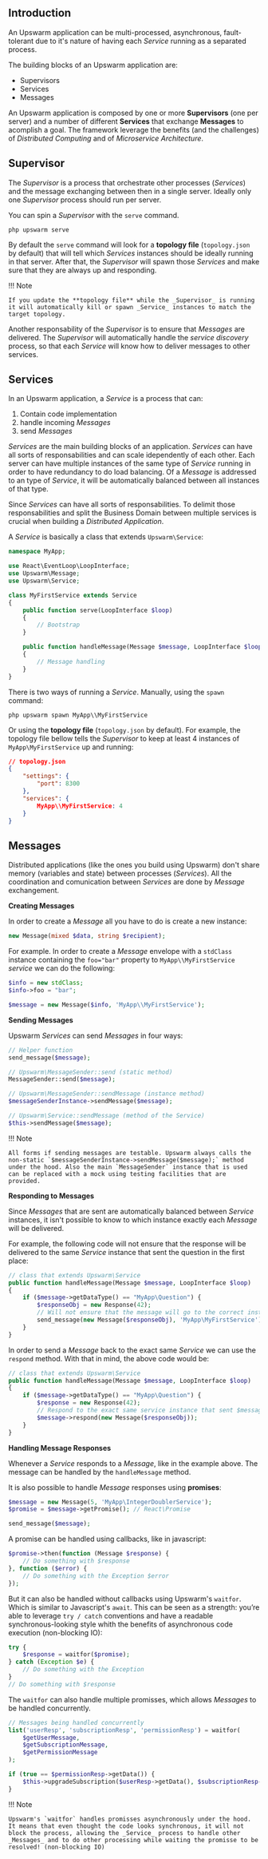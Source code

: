 ## Introduction

An Upswarm application can be multi-processed, asynchronous, fault-tolerant due to it's nature of having each _Service_ running as a separated process.

The building blocks of an Upswarm application are:

- Supervisors
- Services
- Messages

An Upswarm application is composed by one or more **Supervisors** (one per server) and a number of different **Services** that exchange **Messages** to acomplish a goal. The framework leverage the benefits (and the challenges) of _Distributed Computing_ and of _Microservice Architecture_.

## Supervisor

The _Supervisor_ is a process that orchestrate other processes (_Services_) and the message exchanging between then in a single server. Ideally only one _Supervisor_ process should run per server.

You can spin a _Supervisor_ with the `serve` command.

    php upswarm serve

By default the `serve` command will look for a **topology file** (`topology.json` by default) that will tell which _Services_ instances should be ideally running in that server. After that, the _Supervisor_ will spawn those _Services_ and make sure that they are always up and responding.

!!! Note

    If you update the **topology file** while the _Supervisor_ is running it will automatically kill or spawn _Service_ instances to match the target topology.

Another responsability of the _Supervisor_ is to ensure that _Messages_ are delivered. The _Supervisor_ will automatically handle the _service discovery_ process, so that each _Service_ will know how to deliver messages to other services.

## Services

In an Upswarm application, a _Service_ is a process that can:

1. Contain code implementation
2. handle incoming _Messages_ 
3. send _Messages_

_Services_ are the main building blocks of an application. _Services_ can have all sorts of responsabilities and can scale idependently of each other. Each server can have multiple instances of the same type of _Service_ running in order to have redundancy to do load balancing. Of a _Message_ is addressed to an type of _Service_, it will be automatically balanced between all instances of that type.

Since _Services_ can have all sorts of responsabilities. To delimit those responsabilities and split the Business Domain between multiple services is crucial when building a _Distributed Application_.

A _Service_ is basically a class that extends `Upswarm\Service`:

```php
namespace MyApp;

use React\EventLoop\LoopInterface;
use Upswarm\Message;
use Upswarm\Service;

class MyFirstService extends Service
{
    public function serve(LoopInterface $loop)
    {
        // Bootstrap
    }

    public function handleMessage(Message $message, LoopInterface $loop)
    {
        // Message handling
    }
}
```

There is two ways of running a _Service_. Manually, using the `spawn` command:

    php upswarm spawn MyApp\\MyFirstService

Or using the **topology file** (`topology.json` by default). For example, the topology file bellow tells the _Supervisor_ to keep at least 4 instances of `MyApp\MyFirstService` up and running:

```json
// topology.json
{
    "settings": {
        "port": 8300
    },
    "services": {
        MyApp\\MyFirstService: 4
    }
}

```

## Messages

Distributed applications (like the ones you build using Upswarm) don't share memory (variables and state) between processes (_Services_). All the coordination and comunication between _Services_ are done by _Message_ exchangement.

**Creating Messages**

In order to create a _Message_ all you have to do is create a new instance:

```php
new Message(mixed $data, string $recipient);
```

For example. In order to create a _Message_ envelope with a `stdClass` instance containing the `foo="bar"` property to `MyApp\\MyFirstService` _service_ we can do the following:

```php
$info = new stdClass;
$info->foo = "bar";

$message = new Message($info, 'MyApp\\MyFirstService');
```

**Sending Messages**

Upswarm _Services_ can send _Messages_ in four ways:

```php
// Helper function
send_message($message);

// Upswarm\MessageSender::send (static method)
MessageSender::send($message);

// Upswarm\MessageSender::sendMessage (instance method)
$messageSenderInstance->sendMessage($message);

// Upswarm\Service::sendMessage (method of the Service)
$this->sendMessage($message); 
```

!!! Note

    All forms if sending messages are testable. Upswarm always calls the non-static `$messageSenderInstance->sendMessage($message);` method under the hood. Also the main `MessageSender` instance that is used can be replaced with a mock using testing facilities that are provided.

**Responding to Messages**

Since _Messages_ that are sent are automatically balanced between _Service_ instances, it isn't possible to know to which instance exactly each _Message_ will be delivered.

For example, the following code will not ensure that the response will be delivered to the same _Service_ instance that sent the question in the first place:

```php
// class that extends Upswarm\Service
public function handleMessage(Message $message, LoopInterface $loop)
{
    if ($message->getDataType() == "MyApp\Question") {
        $responseObj = new Response(42);
        // Will not ensure that the message will go to the correct instance
        send_message(new Message($responseObj), 'MyApp\MyFirstService');
    }
}
```

In order to send a _Message_ back to the exact same _Service_ we can use the `respond` method. With that in mind, the above code would be:

```php
// class that extends Upswarm\Service
public function handleMessage(Message $message, LoopInterface $loop)
{
    if ($message->getDataType() == "MyApp\Question") {
        $response = new Response(42);
        // Respond to the exact same service instance that sent $message
        $message->respond(new Message($responseObj));
    }
}
```

**Handling Message Responses**

Whenever a _Service_ responds to a _Message_, like in the example above. The message can be handled by the `handleMessage` method.

It is also possible to handle _Message_ responses using **promises**:

```php
$message = new Message(5, 'MyApp\IntegerDoublerService');
$promise = $message->getPromise(); // React\Promise

send_message($message);
```

A promise can be handled using callbacks, like in javascript:

```php
$promise->then(function (Message $response) {
    // Do something with $response
}, function ($error) {
    // Do something with the Exception $error
});
```

But it can also be handled without callbacks using Upswarm's `waitfor`. Which is similar to Javascript's `await`. This can be seen as a strength: you’re able to leverage `try / catch` conventions and have a readable synchronous-looking style whith the benefits of asynchronous code execution (non-blocking IO):

```php
try {
    $response = waitfor($promise);
} catch (Exception $e) {
    // Do something with the Exception
}
// Do something with $response
```

The `waitfor` can also handle multiple promisses, which allows _Messages_ to be handled concurrently.

```php
// Messages being handled concurrently
list('userResp', 'subscriptionResp', 'permissionResp') = waitfor(
    $getUserMessage,
    $getSubscriptionMessage,
    $getPermissionMessage
);

if (true == $permissionResp->getData()) {
    $this->upgradeSubscription($userResp->getData(), $subscriptionResp->getData());
}
```

!!! Note

    Upswarm's `waitfor` handles promisses asynchronously under the hood. It means that even thought the code looks synchronous, it will not block the process, allowing the _Service_ process to handle other _Messages_ and to do other processing while waiting the promisse to be resolved! (non-blocking IO)
